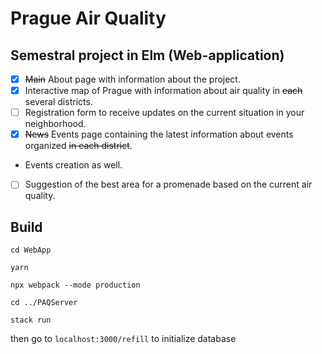 # Prague Air Quality
## Semestral project in Elm (Web-application)

- [x] ~~Main~~ About page with information about the project.
- [x] Interactive map of Prague with information about air quality in ~~each~~ several districts.
- [ ] Registration form to receive updates on the current situation in your neighborhood.
- [x] ~~News~~ Events page containing the latest information about events organized ~~in each district~~.
- Events creation as well.
- [ ] Suggestion of the best area for a promenade based on the current air quality.

## Build

`cd WebApp`

`yarn`

`npx webpack --mode production`

`cd ../PAQServer`

`stack run`

then go to `localhost:3000/refill` to initialize database
